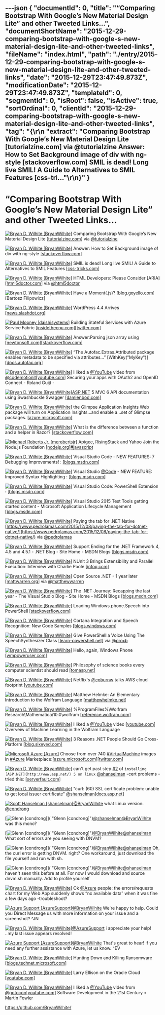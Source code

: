 ---json
{
  "documentId": 0,
  "title": "“Comparing Bootstrap With Google’s New Material Design Lite” and other Tweeted Links…",
  "documentShortName": "2015-12-29-comparing-bootstrap-with-google-s-new-material-design-lite-and-other-tweeted-links",
  "fileName": "index.html",
  "path": "./entry/2015-12-29-comparing-bootstrap-with-google-s-new-material-design-lite-and-other-tweeted-links",
  "date": "2015-12-29T23:47:49.873Z",
  "modificationDate": "2015-12-29T23:47:49.873Z",
  "templateId": 0,
  "segmentId": 0,
  "isRoot": false,
  "isActive": true,
  "sortOrdinal": 0,
  "clientId": "2015-12-29-comparing-bootstrap-with-google-s-new-material-design-lite-and-other-tweeted-links",
  "tag": "{\r\n  \"extract\": \"Comparing Bootstrap With Google’s New Material Design Lite [tutorialzine.com]  via @tutorialzine Answer: How to Set Background image of div with ng-style [stackoverflow.com]  SMIL is dead! Long live SMIL! A Guide to Alternatives to SMIL Features [css-tri...\"\r\n}"
}
---

# “Comparing Bootstrap With Google’s New Material Design Lite” and other Tweeted Links…

[<img alt="Bryan D. Wilhite [BryanWilhite]" src="https://songhay.blob.core.windows.net/shared-social-twitter/BryanWilhite.jpeg">](http://songhayblog.azurewebsites.net/ "Bryan D. Wilhite [BryanWilhite]") Comparing Bootstrap With Google’s New Material Design Lite [[tutorialzine.com]](http://tutorialzine.com/2015/07/comparing-bootstrap-with-mdl/) via [@tutorialzine](http://twitter.com/tutorialzine)

[<img alt="Bryan D. Wilhite [BryanWilhite]" src="https://songhay.blob.core.windows.net/shared-social-twitter/BryanWilhite.jpeg">](http://songhayblog.azurewebsites.net/ "Bryan D. Wilhite [BryanWilhite]") Answer: How to Set Background image of div with ng-style [[stackoverflow.com]](http://stackoverflow.com/questions/24899699/how-to-set-background-image-of-div-with-ng-style/24902075?stw=2#24902075)

[<img alt="Bryan D. Wilhite [BryanWilhite]" src="https://songhay.blob.core.windows.net/shared-social-twitter/BryanWilhite.jpeg">](http://songhayblog.azurewebsites.net/ "Bryan D. Wilhite [BryanWilhite]") SMIL is dead! Long live SMIL! A Guide to Alternatives to SMIL Features [[css-tricks.com]](https://css-tricks.com/smil-is-dead-long-live-smil-a-guide-to-alternatives-to-smil-features/)

[<img alt="Bryan D. Wilhite [BryanWilhite]" src="https://songhay.blob.core.windows.net/shared-social-twitter/BryanWilhite.jpeg">](http://songhayblog.azurewebsites.net/ "Bryan D. Wilhite [BryanWilhite]") HTML Developers: Please Consider [ARIA] [[html5doctor.com]](http://html5doctor.com/html-developers-please-consider/) via [@html5doctor](http://twitter.com/html5doctor)

[<img alt="Bryan D. Wilhite [BryanWilhite]" src="https://songhay.blob.core.windows.net/shared-social-twitter/BryanWilhite.jpeg">](http://songhayblog.azurewebsites.net/ "Bryan D. Wilhite [BryanWilhite]") Have a Moment(.js)? [[blog.goyello.com]](http://blog.goyello.com/2015/10/23/have-a-moment-js/) [Bartosz Filipowicz]

[<img alt="Bryan D. Wilhite [BryanWilhite]" src="https://songhay.blob.core.windows.net/shared-social-twitter/BryanWilhite.jpeg">](http://songhayblog.azurewebsites.net/ "Bryan D. Wilhite [BryanWilhite]") WordPress 4.4 Arrives [[news.slashdot.org]](http://news.slashdot.org/story/15/12/10/1349232/wordpress-44-arrives?utm_source=feedly1.0mainlinkanon&utm_medium=feed)

[<img alt="Paul Mooney [daishisystems]" src="https://songhay.blob.core.windows.net/shared-social-twitter/daishisystems.png">](http://insidethecpu.com/ "Paul Mooney [daishisystems]") Building Stateful Services with Azure Service Fabric [[insidethecpu.com]](http://insidethecpu.com/2015/12/11/building-stateful-services-with-azure-service-fabric/)[[twitter.com]](https://twitter.com/daishisystems/status/675315512541245440/photo/1)

[<img alt="Bryan D. Wilhite [BryanWilhite]" src="https://songhay.blob.core.windows.net/shared-social-twitter/BryanWilhite.jpeg">](http://songhayblog.azurewebsites.net/ "Bryan D. Wilhite [BryanWilhite]") Answer:Parsing json array using [[newtonsoft.com]](http://www.newtonsoft.com/json)[[stackoverflow.com]](http://stackoverflow.com/questions/15726197/parsing-a-json-array-using-json-net/15726500?stw=2#15726500)

[<img alt="Bryan D. Wilhite [BryanWilhite]" src="https://songhay.blob.core.windows.net/shared-social-twitter/BryanWilhite.jpeg">](http://songhayblog.azurewebsites.net/ "Bryan D. Wilhite [BryanWilhite]") “The Autofac.Extras.Attributed package enables metadata to be specified via attributes…” [WithKey("MyKey")] [[docs.autofac.org]](http://docs.autofac.org/en/latest/advanced/metadata.html)

[<img alt="Bryan D. Wilhite [BryanWilhite]" src="https://songhay.blob.core.windows.net/shared-social-twitter/BryanWilhite.jpeg">](http://songhayblog.azurewebsites.net/ "Bryan D. Wilhite [BryanWilhite]") I liked a [@YouTube](http://twitter.com/YouTube) video from [@codemotionit](http://twitter.com/codemotionit)[[youtube.com]](https://www.youtube.com/watch?v=lwaudf2h8FY&feature=youtu.be&a) Securing your apps with OAuth2 and OpenID Connect - Roland Guijt -

[<img alt="Bryan D. Wilhite [BryanWilhite]" src="https://songhay.blob.core.windows.net/shared-social-twitter/BryanWilhite.jpeg">](http://songhayblog.azurewebsites.net/ "Bryan D. Wilhite [BryanWilhite]")[ASP.NET](http://www.asp.net/) 5 MVC 6 API documentation using Swashbuckle Swagger [[damienbod.com]](http://damienbod.com/2015/12/13/asp-net-5-mvc-6-api-documentation-using-swagger/)

[<img alt="Bryan D. Wilhite [BryanWilhite]" src="https://songhay.blob.core.windows.net/shared-social-twitter/BryanWilhite.jpeg">](http://songhayblog.azurewebsites.net/ "Bryan D. Wilhite [BryanWilhite]") the Glimpse Application Insights Web package will turn on Application Insights…and enable a…set of Glimpse packages. [[azure.microsoft.com]](https://azure.microsoft.com/en-us/blog/glimpse-application-insights/)

[<img alt="Bryan D. Wilhite [BryanWilhite]" src="https://songhay.blob.core.windows.net/shared-social-twitter/BryanWilhite.jpeg">](http://songhayblog.azurewebsites.net/ "Bryan D. Wilhite [BryanWilhite]") What is the difference between a function and a helper in Razor? [[stackoverflow.com]](http://stackoverflow.com/questions/21485378/what-is-the-difference-between-a-function-and-a-helper-in-razor?stw=2)

[<img alt="Michael Roberts Jr. [merobertsjr]" src="https://songhay.blob.core.windows.net/shared-social-twitter/merobertsjr.jpg">](http://www.sandiegocodeschool.io/ "Michael Roberts Jr. [merobertsjr]") Apigee, RisingStack and Yahoo Join the Node.js Foundation [[nodejs.org]](https://nodejs.org/en/blog/announcements/apigee-rising-stack-yahoo/?utm_content=buffere960c&utm_medium=social&utm_source=twitter.com&utm_campaign=buffer)[#javascript](http://search.twitter.com/search?q=%23javascript)

[<img alt="Bryan D. Wilhite [BryanWilhite]" src="https://songhay.blob.core.windows.net/shared-social-twitter/BryanWilhite.jpeg">](http://songhayblog.azurewebsites.net/ "Bryan D. Wilhite [BryanWilhite]") Visual Studio Code - NEW FEATURES: 7 Debugging Improvements! : [[blogs.msdn.com]](http://blogs.msdn.com/b/user_ed/archive/2015/12/07/visual-studio-code-new-features-6-debugging-improvements.aspx)

[<img alt="Bryan D. Wilhite [BryanWilhite]" src="https://songhay.blob.core.windows.net/shared-social-twitter/BryanWilhite.jpeg">](http://songhayblog.azurewebsites.net/ "Bryan D. Wilhite [BryanWilhite]") Visual Studio [@Code](http://twitter.com/Code) - NEW FEATURE: Improved Syntax Highlighting : [[blogs.msdn.com]](http://blogs.msdn.com/b/user_ed/archive/2015/12/10/visual-studio-code-new-feature-improved-syntax-highlighting.aspx)

[<img alt="Bryan D. Wilhite [BryanWilhite]" src="https://songhay.blob.core.windows.net/shared-social-twitter/BryanWilhite.jpeg">](http://songhayblog.azurewebsites.net/ "Bryan D. Wilhite [BryanWilhite]") Visual Studio Code: PowerShell Extension : [[blogs.msdn.com]](http://blogs.msdn.com/b/cdndevs/archive/2015/12/11/visual-studio-code-powershell-extension.aspx)

[<img alt="Bryan D. Wilhite [BryanWilhite]" src="https://songhay.blob.core.windows.net/shared-social-twitter/BryanWilhite.jpeg">](http://songhayblog.azurewebsites.net/ "Bryan D. Wilhite [BryanWilhite]") Visual Studio 2015 Test Tools getting started content - Microsoft Application Lifecycle Management [[blogs.msdn.com]](http://blogs.msdn.com/b/visualstudioalm/archive/2015/12/10/visual-studio-2015-test-tools-getting-started-content.aspx)

[<img alt="Bryan D. Wilhite [BryanWilhite]" src="https://songhay.blob.core.windows.net/shared-social-twitter/BryanWilhite.jpeg">](http://songhayblog.azurewebsites.net/ "Bryan D. Wilhite [BryanWilhite]") Paying the tab for .NET Native [https://www.pedrolamas.com/2015/12/08/paying-the-tab-for-dotnet-native/](https://www.pedrolamas.com/2015/12/08/paying-the-tab-for-dotnet-native/) via [@pedrolamas](http://twitter.com/pedrolamas)

[<img alt="Bryan D. Wilhite [BryanWilhite]" src="https://songhay.blob.core.windows.net/shared-social-twitter/BryanWilhite.jpeg">](http://songhayblog.azurewebsites.net/ "Bryan D. Wilhite [BryanWilhite]") Support Ending for the .NET Framework 4, 4.5 and 4.5.1 - .NET Blog - Site Home - MSDN Blogs [[blogs.msdn.com]](http://blogs.msdn.com/b/dotnet/archive/2015/12/09/support-ending-for-the-net-framework-4-4-5-and-4-5-1.aspx)

[<img alt="Bryan D. Wilhite [BryanWilhite]" src="https://songhay.blob.core.windows.net/shared-social-twitter/BryanWilhite.jpeg">](http://songhayblog.azurewebsites.net/ "Bryan D. Wilhite [BryanWilhite]") NUnit 3 Brings Extensibility and Parallel Execution: Interview with Charlie Poole [[infoq.com]](http://www.infoq.com/news/2015/12/nunit-3-charlie-poole#.VmtVQbvdC4w.twitter)

[<img alt="Bryan D. Wilhite [BryanWilhite]" src="https://songhay.blob.core.windows.net/shared-social-twitter/BryanWilhite.jpeg">](http://songhayblog.azurewebsites.net/ "Bryan D. Wilhite [BryanWilhite]") Open Source .NET - 1 year later [[mattwarren.org]](http://mattwarren.org/2015/12/08/open-source-net-1-year-later/) via [@matthewwarren](http://twitter.com/matthewwarren)

[<img alt="Bryan D. Wilhite [BryanWilhite]" src="https://songhay.blob.core.windows.net/shared-social-twitter/BryanWilhite.jpeg">](http://songhayblog.azurewebsites.net/ "Bryan D. Wilhite [BryanWilhite]") The .NET Journey: Recapping the last year - The Visual Studio Blog - Site Home - MSDN Blogs [[blogs.msdn.com]](http://blogs.msdn.com/b/visualstudio/archive/2015/12/10/the-net-journey-recapping-the-last-year.aspx)

[<img alt="Bryan D. Wilhite [BryanWilhite]" src="https://songhay.blob.core.windows.net/shared-social-twitter/BryanWilhite.jpeg">](http://songhayblog.azurewebsites.net/ "Bryan D. Wilhite [BryanWilhite]") Loading Windows.phone.Speech into PowerShell [[stackoverflow.com]](http://stackoverflow.com/questions/29932748/loading-windows-phone-speech-into-powershell?stw=2)

[<img alt="Bryan D. Wilhite [BryanWilhite]" src="https://songhay.blob.core.windows.net/shared-social-twitter/BryanWilhite.jpeg">](http://songhayblog.azurewebsites.net/ "Bryan D. Wilhite [BryanWilhite]") Cortana Integration and Speech Recognition: New Code Samples [[blogs.windows.com]](https://blogs.windows.com/buildingapps/2014/09/23/cortana-integration-and-speech-recognition-new-code-samples/)

[<img alt="Bryan D. Wilhite [BryanWilhite]" src="https://songhay.blob.core.windows.net/shared-social-twitter/BryanWilhite.jpeg">](http://songhayblog.azurewebsites.net/ "Bryan D. Wilhite [BryanWilhite]") Give PowerShell a Voice Using The SpeechSynthesizer Class [[learn-powershell.net]](http://learn-powershell.net/2013/12/04/give-powershell-a-voice-using-the-speechsynthesizer-class/) via [@proxb](http://twitter.com/proxb)

[<img alt="Bryan D. Wilhite [BryanWilhite]" src="https://songhay.blob.core.windows.net/shared-social-twitter/BryanWilhite.jpeg">](http://songhayblog.azurewebsites.net/ "Bryan D. Wilhite [BryanWilhite]") Hello, again, Windows Phone [[wmpoweruser.com]](http://wmpoweruser.com/hello-again-windows-phone/)

[<img alt="Bryan D. Wilhite [BryanWilhite]" src="https://songhay.blob.core.windows.net/shared-social-twitter/BryanWilhite.jpeg">](http://songhayblog.azurewebsites.net/ "Bryan D. Wilhite [BryanWilhite]") Philosophy of science books every computer scientist should read [[tomasp.net]](http://tomasp.net/blog/2015/reading-list/index.html#.Vm8Q2kKaHTQ.twitter)

[<img alt="Bryan D. Wilhite [BryanWilhite]" src="https://songhay.blob.core.windows.net/shared-social-twitter/BryanWilhite.jpeg">](http://songhayblog.azurewebsites.net/ "Bryan D. Wilhite [BryanWilhite]") Netflix's [@coburnw](http://twitter.com/coburnw) talks AWS cloud footprint [[youtube.com]](https://www.youtube.com/watch?v=6CHwXxQApXE)

[<img alt="Bryan D. Wilhite [BryanWilhite]" src="https://songhay.blob.core.windows.net/shared-social-twitter/BryanWilhite.jpeg">](http://songhayblog.azurewebsites.net/ "Bryan D. Wilhite [BryanWilhite]") Matthew Helmke: An Elementary Introduction to the Wolfram Language [[matthewhelmke.net]](http://matthewhelmke.net/2015/12/an-elementary-introduction-to-the-wolfram-language/)

[<img alt="Bryan D. Wilhite [BryanWilhite]" src="https://songhay.blob.core.windows.net/shared-social-twitter/BryanWilhite.jpeg">](http://songhayblog.azurewebsites.net/ "Bryan D. Wilhite [BryanWilhite]") %ProgramFiles%\Wolfram Research\Mathematica\10.0\wolfram [[reference.wolfram.com]](https://reference.wolfram.com/language/tutorial/UsingATextBasedInterface.html)

[<img alt="Bryan D. Wilhite [BryanWilhite]" src="https://songhay.blob.core.windows.net/shared-social-twitter/BryanWilhite.jpeg">](http://songhayblog.azurewebsites.net/ "Bryan D. Wilhite [BryanWilhite]") I liked a [@YouTube](http://twitter.com/YouTube) video [[youtube.com]](https://www.youtube.com/watch?v=lczqhcnVQ8c&feature=youtu.be&a) Overveiw of Machine Learning in the Wolfram Language

[<img alt="Bryan D. Wilhite [BryanWilhite]" src="https://songhay.blob.core.windows.net/shared-social-twitter/BryanWilhite.jpeg">](http://songhayblog.azurewebsites.net/ "Bryan D. Wilhite [BryanWilhite]") 3 Reasons .NET People Should Go Cross-Platform [[blog.sixeyed.com]](https://blog.sixeyed.com/3-reasons-net-people-should-go-cross-platform/)

[<img alt="Microsoft Azure [Azure]" src="https://songhay.blob.core.windows.net/shared-social-twitter/Azure.png">](http://azure.microsoft.com/ "Microsoft Azure [Azure]") Choose from over 740 [#VirtualMachine](http://search.twitter.com/search?q=%23VirtualMachine) images in [#Azure](http://search.twitter.com/search?q=%23Azure) Marketplace:[[azure.microsoft.com]](https://azure.microsoft.com/en-us/marketplace/virtual-machines/?wt.mc_id=WW_ABG_CLD_OO_SCL_TW&Ocid=C+E%20Social%20FY16_Social_TW_Azure_20151210_301005427)[[twitter.com]](https://twitter.com/Azure/status/675019656193835012/photo/1)

[<img alt="Bryan D. Wilhite [BryanWilhite]" src="https://songhay.blob.core.windows.net/shared-social-twitter/BryanWilhite.jpeg">](http://songhayblog.azurewebsites.net/ "Bryan D. Wilhite [BryanWilhite]") can't get past step [#2](http://search.twitter.com/search?q=%232) of `installing [ASP.NET](http://www.asp.net/) 5 on linux` [@shanselman](http://twitter.com/shanselman) -cert problems -tried this: [[serverfault.com]](http://serverfault.com/questions/151157/ubuntu-10-04-curl-how-do-i-fix-update-the-ca-bundle)

[<img alt="Bryan D. Wilhite [BryanWilhite]" src="https://songhay.blob.core.windows.net/shared-social-twitter/BryanWilhite.jpeg">](http://songhayblog.azurewebsites.net/ "Bryan D. Wilhite [BryanWilhite]") "curl: (60) SSL certificate problem: unable to get local issuer certificate" [@shanselman](http://twitter.com/shanselman)[[docs.asp.net]](https://docs.asp.net/en/latest/getting-started/installing-on-linux.html)

[<img alt="Scott Hanselman [shanselman]" src="https://songhay.blob.core.windows.net/shared-social-twitter/shanselman.jpeg">](http://hanselman.com/ "Scott Hanselman [shanselman]")[@BryanWilhite](http://twitter.com/BryanWilhite) what Linux version. [@condrong](http://twitter.com/condrong)

[<img alt="Glenn [condrong]" src="https://songhay.blob.core.windows.net/shared-social-twitter/condrong.jpeg">]( "Glenn [condrong]")[@shanselman](http://twitter.com/shanselman)[@BryanWilhite](http://twitter.com/BryanWilhite) was this mono?

[<img alt="Glenn [condrong]" src="https://songhay.blob.core.windows.net/shared-social-twitter/condrong.jpeg">]( "Glenn [condrong]")[@BryanWilhite](http://twitter.com/BryanWilhite)[@shanselman](http://twitter.com/shanselman) What sort of errors are you seeing with DNVM?

[<img alt="Glenn [condrong]" src="https://songhay.blob.core.windows.net/shared-social-twitter/condrong.jpeg">]( "Glenn [condrong]")[@BryanWilhite](http://twitter.com/BryanWilhite)[@shanselman](http://twitter.com/shanselman) Oh, the curl error is getting DNVM. right? One workaround, just download the file yourself and run with sh.

[<img alt="Glenn [condrong]" src="https://songhay.blob.core.windows.net/shared-social-twitter/condrong.jpeg">]( "Glenn [condrong]")[@BryanWilhite](http://twitter.com/BryanWilhite)[@shanselman](http://twitter.com/shanselman) haven't seen this before at all. For now I would download and source dnvm.sh manually. Add to profile yourself

[<img alt="Bryan D. Wilhite [BryanWilhite]" src="https://songhay.blob.core.windows.net/shared-social-twitter/BryanWilhite.jpeg">](http://songhayblog.azurewebsites.net/ "Bryan D. Wilhite [BryanWilhite]") Ok [@Azure](http://twitter.com/Azure) people: the errors/requests chart for my Web App suddenly shows “no available data” when it was fine a few days ago -troubleshoot?

[<img alt="Azure Support [AzureSupport]" src="https://songhay.blob.core.windows.net/shared-social-twitter/AzureSupport.png">](http://status.azure.com/ "Azure Support [AzureSupport]")[@BryanWilhite](http://twitter.com/BryanWilhite) We're happy to help. Could you Direct Message us with more information on your issue and a screenshot? ^JN

[<img alt="Bryan D. Wilhite [BryanWilhite]" src="https://songhay.blob.core.windows.net/shared-social-twitter/BryanWilhite.jpeg">](http://songhayblog.azurewebsites.net/ "Bryan D. Wilhite [BryanWilhite]")[@AzureSupport](http://twitter.com/AzureSupport) i appreciate your help! ..my last issue appears resolved!

[<img alt="Azure Support [AzureSupport]" src="https://songhay.blob.core.windows.net/shared-social-twitter/AzureSupport.png">](http://status.azure.com/ "Azure Support [AzureSupport]")[@BryanWilhite](http://twitter.com/BryanWilhite) That's great to hear! If you need any further assistance with Azure, let us know. ^EV

[<img alt="Bryan D. Wilhite [BryanWilhite]" src="https://songhay.blob.core.windows.net/shared-social-twitter/BryanWilhite.jpeg">](http://songhayblog.azurewebsites.net/ "Bryan D. Wilhite [BryanWilhite]") Hunting Down and Killing Ransomware [[blogs.technet.microsoft.com]](https://blogs.technet.microsoft.com/markrussinovich/2013/01/02/hunting-down-and-killing-ransomware/)

[<img alt="Bryan D. Wilhite [BryanWilhite]" src="https://songhay.blob.core.windows.net/shared-social-twitter/BryanWilhite.jpeg">](http://songhayblog.azurewebsites.net/ "Bryan D. Wilhite [BryanWilhite]") Larry Ellison on the Oracle Cloud [[youtube.com]](https://www.youtube.com/watch?v=qxoNddCq8i4)

[<img alt="Bryan D. Wilhite [BryanWilhite]" src="https://songhay.blob.core.windows.net/shared-social-twitter/BryanWilhite.jpeg">](http://songhayblog.azurewebsites.net/ "Bryan D. Wilhite [BryanWilhite]") I liked a [@YouTube](http://twitter.com/YouTube) video from [@gotocon](http://twitter.com/gotocon)[[youtube.com]](https://www.youtube.com/watch?v=TgdFA72crHM&feature=youtu.be&a) Software Development in the 21st Century • Martin Fowler

<https://github.com/BryanWilhite/>
